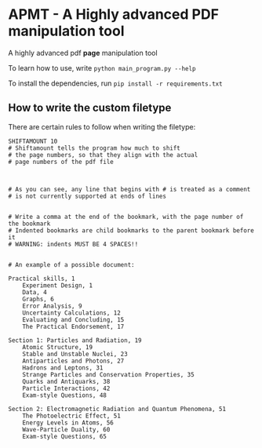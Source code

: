 # APMT - A Highly advanced PDF manipulation tool

A highly advanced pdf **page** manipulation tool

To learn how to use, write `python main_program.py --help`

To install the dependencies, run `pip install -r requirements.txt`

## How to write the custom filetype

There are certain rules to follow when writing the filetype:

```
SHIFTAMOUNT 10
# Shiftamount tells the program how much to shift
# the page numbers, so that they align with the actual
# page numbers of the pdf file



# As you can see, any line that begins with # is treated as a comment
# is not currently supported at ends of lines


# Write a comma at the end of the bookmark, with the page number of the bookmark
# Indented bookmarks are child bookmarks to the parent bookmark before it
# WARNING: indents MUST BE 4 SPACES!!


# An example of a possible document:

Practical skills, 1
    Experiment Design, 1
    Data, 4
    Graphs, 6
    Error Analysis, 9
    Uncertainty Calculations, 12
    Evaluating and Concluding, 15
    The Practical Endorsement, 17

Section 1: Particles and Radiation, 19
    Atomic Structure, 19
    Stable and Unstable Nuclei, 23
    Antiparticles and Photons, 27
    Hadrons and Leptons, 31
    Strange Particles and Conservation Properties, 35
    Quarks and Antiquarks, 38
    Particle Interactions, 42
    Exam-style Questions, 48

Section 2: Electromagnetic Radiation and Quantum Phenomena, 51
    The Photoelectric Effect, 51
    Energy Levels in Atoms, 56
    Wave-Particle Duality, 60
    Exam-style Questions, 65
```
